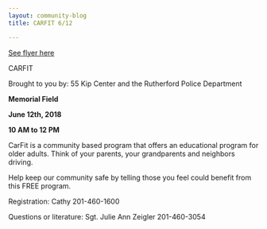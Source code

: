 ```yaml
---
layout: community-blog
title: CARFIT 6/12

---
```


[See flyer here](https://storage.googleapis.com/static.rutherford-nj.com/community-events/CarFit%20Flyer.pdf)

CARFIT

Brought to you by: 55 Kip Center and
the Rutherford Police Department

**Memorial Field**

**June 12th, 2018**

**10 AM to 12 PM**

CarFit is a community based program that offers an educational
program for older adults. Think of your parents, your
grandparents and neighbors driving. 

Help keep our community
safe by telling those you feel could benefit from this FREE
program. 

Registration: Cathy 201-460-1600

Questions or literature: Sgt. Julie Ann Zeigler 201-460-3054
